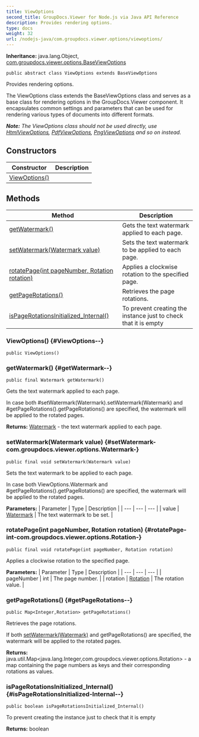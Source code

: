 ```yaml
---
title: ViewOptions
second_title: GroupDocs.Viewer for Node.js via Java API Reference
description: Provides rendering options.
type: docs
weight: 32
url: /nodejs-java/com.groupdocs.viewer.options/viewoptions/
---
```

**Inheritance:**
java.lang.Object, [com.groupdocs.viewer.options.BaseViewOptions](../../com.groupdocs.viewer.options/baseviewoptions)
```
public abstract class ViewOptions extends BaseViewOptions
```

Provides rendering options.

The ViewOptions class extends the BaseViewOptions class and serves as a base class for rendering options in the GroupDocs.Viewer component. It encapsulates common settings and parameters that can be used for rendering various types of documents into different formats.

***Note:** The ViewOptions class should not be used directly, use [HtmlViewOptions](../../com.groupdocs.viewer.options/htmlviewoptions), [PdfViewOptions](../../com.groupdocs.viewer.options/pdfviewoptions), [PngViewOptions](../../com.groupdocs.viewer.options/pngviewoptions) and so on instead.*
## Constructors

| Constructor | Description |
| --- | --- |
| [ViewOptions()](#ViewOptions--) |  |
## Methods

| Method | Description |
| --- | --- |
| [getWatermark()](#getWatermark--) | Gets the text watermark applied to each page. |
| [setWatermark(Watermark value)](#setWatermark-com.groupdocs.viewer.options.Watermark-) | Sets the text watermark to be applied to each page. |
| [rotatePage(int pageNumber, Rotation rotation)](#rotatePage-int-com.groupdocs.viewer.options.Rotation-) | Applies a clockwise rotation to the specified page. |
| [getPageRotations()](#getPageRotations--) | Retrieves the page rotations. |
| [isPageRotationsInitialized_Internal()](#isPageRotationsInitialized-Internal--) | To prevent creating the instance just to check that it is empty |
### ViewOptions() {#ViewOptions--}
```
public ViewOptions()
```


### getWatermark() {#getWatermark--}
```
public final Watermark getWatermark()
```


Gets the text watermark applied to each page.

In case both \#setWatermark(Watermark).setWatermark(Watermark) and \#getPageRotations().getPageRotations() are specified, the watermark will be applied to the rotated pages.

**Returns:**
[Watermark](../../com.groupdocs.viewer.options/watermark) - the text watermark applied to each page.
### setWatermark(Watermark value) {#setWatermark-com.groupdocs.viewer.options.Watermark-}
```
public final void setWatermark(Watermark value)
```


Sets the text watermark to be applied to each page.

In case both  ViewOptions.Watermark  and \#getPageRotations().getPageRotations() are specified, the watermark will be applied to the rotated pages.

**Parameters:**
| Parameter | Type | Description |
| --- | --- | --- |
| value | [Watermark](../../com.groupdocs.viewer.options/watermark) | The text watermark to be set. |

### rotatePage(int pageNumber, Rotation rotation) {#rotatePage-int-com.groupdocs.viewer.options.Rotation-}
```
public final void rotatePage(int pageNumber, Rotation rotation)
```


Applies a clockwise rotation to the specified page.

**Parameters:**
| Parameter | Type | Description |
| --- | --- | --- |
| pageNumber | int | The page number. |
| rotation | [Rotation](../../com.groupdocs.viewer.options/rotation) | The rotation value. |

### getPageRotations() {#getPageRotations--}
```
public Map<Integer,Rotation> getPageRotations()
```


Retrieves the page rotations.

If both [setWatermark(Watermark)](../../com.groupdocs.viewer.options/viewoptions\#setWatermark-Watermark-) and  getPageRotations()  are specified, the watermark will be applied to the rotated pages.

**Returns:**
java.util.Map<java.lang.Integer,com.groupdocs.viewer.options.Rotation> - a map containing the page numbers as keys and their corresponding rotations as values.
### isPageRotationsInitialized_Internal() {#isPageRotationsInitialized-Internal--}
```
public boolean isPageRotationsInitialized_Internal()
```


To prevent creating the instance just to check that it is empty

**Returns:**
boolean
